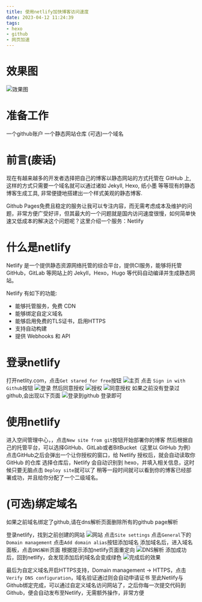 ```yaml
---
title: 使用netlify加快博客访问速度
date: 2023-04-12 11:24:39
tags:
- hexo
- github
- 网页加速
---
```

# 效果图

![效果图](/img/20230412/1.jpg "效果图")

# 准备工作

一个github账户
一个静态网站仓库
(可选)一个域名

# 前言(~~废话~~)

现在有越来越多的开发者选择把自己的博客以静态网站的方式托管在 GitHub 上, 这样的方式只需要一个域名就可以通过诸如 Jekyll, Hexo, 纸小墨 等等现有的静态博客生成工具, 非常便捷地搭建出一个样式美观的静态博客.

Github Pages免费且稳定的服务让我可以专注内容，而无需考虑成本及维护的问题，非常方便广受好评，但其最大的一个问题就是国内访问速度很慢，如何简单快速又低成本的解决这个问题呢？这里介绍一个服务：Netlify
# 什么是netlify

Netlify 是一个提供静态资源网络托管的综合平台，提供CI服务，能够将托管 GitHub，GitLab 等网站上的 Jekyll，Hexo，Hugo 等代码自动编译并生成静态网站。

Netlify 有如下的功能:

- 能够托管服务，免费 CDN 
- 能够绑定自定义域名
- 能够启用免费的TLS证书，启用HTTPS
- 支持自动构建
- 提供 Webhooks 和 API

# 登录netlify

打开netlity.com，点击`Get stared for free`按钮
![主页](/img/20230412/2.jpg "主页")
点击 `Sign in with Github`按钮
![登录](/img/20230412/3.jpg "登录")
然后同意授权
![授权](/img/20230412/4.jpg "授权")
![同意授权](/img/20230412/5.jpg "同意授权")
如果之前没有登录过github,会出现以下页面
![登录到github](/img/20230412/6.jpg "登录到github")
登录即可

# 使用netlify

进入空间管理中心，，点击`New site from git`按钮开始部署你的博客
然后根据自己的托管平台，可以选择GitHub、GitLab或者BitBucket（这里以 GitHub 为例）
点击GitHub之后会弹出一个让你授权的窗口，给 Netlify 授权后，就会自动读取你 GitHub 的仓库
选择仓库后，Netlify 会自动识别到 hexo，并填入相关信息，这时候只要无脑点击 `Deploy site`就可以了
稍等一段时间就可以看到你的博客已经部署成功，并且给你分配了一个二级域名。

# (可选)绑定域名

如果之前域名绑定了github,请在dns解析页面删除所有的github page解析


登录netlify，找到之前创建的网站
![网站](/img/20230412/7.jpg "网站")
点击`Site settings`
点击`General`下的`Domain management`
点击`Add domain alias`按钮添加域名
添加域名后，进入域名面板，点击`DNS解析`页面
根据提示添加netlify页面重定向
![DNS解析](/img/20230412/8.jpg "DNS解析")
添加成功后，回到netlify，会发现添加后的域名会变成绿色
![完成后的效果](/img/20230412/9.jpg "完成后的效果")

最后为自定义域名开启HTTPS支持，Domain management -> HTTPS，点击`Verify DNS configuration`，域名验证通过则会自动申请证书
至此Netlify与Github绑定完成，可以通过自定义域名访问网站了，之后你每一次提交代码到Github，便会自动发布至Netlify，无需额外操作，非常方便
